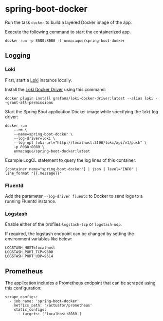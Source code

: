 # spring-boot-docker

Run the task `docker` to build a layered Docker image of the app.
 
Execute the following command to start the containerized app.

    docker run -p 8080:8080 -t unmacaque/spring-boot-docker

## Logging

### Loki

First, start a [Loki](https://grafana.com/oss/loki/) instance locally.

Install the [Loki Docker Driver](https://grafana.com/docs/loki/latest/clients/docker-driver/) using this command:

    docker plugin install grafana/loki-docker-driver:latest --alias loki --grant-all-permissions

Start the Spring Boot application Docker image while specifying the `loki` log driver:

```
docker run
    --rm \
    --name=spring-boot-docker \
    --log-driver=loki \
    --log-opt loki-url="http://localhost:3100/loki/api/v1/push" \
    -p 8080:8080 \
    unmacaque/spring-boot-docker:latest
```

Example LogQL statement to query the log lines of this container:

    {container_name="spring-boot-docker"} | json | level="INFO" | line_format "{{.message}}"

### Fluentd

Add the parameter `--log-driver fluentd` to Docker to send logs to a running Fluentd instance.

### Logstash

Enable either of the profiles `logstash-tcp` or `logstash-udp`.

If required, the logstash endpoint can be changed by setting the environment variables like below:

```
LOGSTASH_HOST=localhost
LOGSTASH_PORT_TCP=9600
LOGSTASH_PORT_UDP=9514
```

## Prometheus

The application includes a Prometheus endpoint that can be scraped using this configuration:

```
scrape_configs:
  - job_name: 'spring-boot-docker'
    metrics_path: '/actuator/prometheus'
    static_configs:
      - targets: ['localhost:8080']
```
